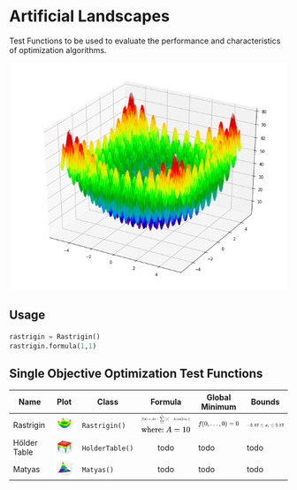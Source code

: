 # Artificial Landscapes

Test Functions to be used to evaluate the performance and characteristics of optimization algorithms.

![Alt text](images/Rastrigin.png?raw=true "Rastrigin Formula")

## Usage

```python
rastrigin = Rastrigin()
rastrigin.formula(1,1)
```

## Single Objective Optimization Test Functions

| Name | Plot | Class | Formula | Global Minimum | Bounds |
| ------------- | ------------- | ------------- | :---: | ------------- | ------------- |
| Rastrigin | <img src="images/Rastrigin.png?raw=true" width=140/> | `Rastrigin()` | <img src="images/latex/rastrigin.svg"/><br><img src="images/latex/rastrigin2.svg"/> | <img src="images/latex/rastrigin_global_min.svg"/> | <img src="images/latex/rastrigin_search_domain.svg"/> |
| Hölder Table | <img src="images/HolderTable.png?raw=true" width=140/> | `HolderTable()` | todo | todo | todo |
| Matyas | <img src="images/Matyas.png?raw=true" width=140/> | `Matyas()` | todo | todo | todo |